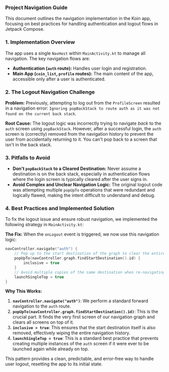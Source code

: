### Project Navigation Guide

This document outlines the navigation implementation in the Koin app, focusing on best practices for handling authentication and logout flows in Jetpack Compose.

### 1. Implementation Overview

The app uses a single `NavHost` within `MainActivity.kt` to manage all navigation. The key navigation flows are:

*   **Authentication (`auth` route):** Handles user login and registration.
*   **Main App (`coin_list`, `profile` routes):** The main content of the app, accessible only after a user is authenticated.

### 2. The Logout Navigation Challenge

**Problem:**
Previously, attempting to log out from the `ProfileScreen` resulted in a navigation error: `Ignoring popBackStack to route auth as it was not found on the current back stack`.

**Root Cause:**
The logout logic was incorrectly trying to navigate *back* to the `auth` screen using `popBackStack`. However, after a successful login, the `auth` screen is (correctly) removed from the navigation history to prevent the user from accidentally returning to it. You can't pop back to a screen that isn't in the back stack.

### 3. Pitfalls to Avoid

*   **Don't `popBackStack` to a Cleared Destination:** Never assume a destination is on the back stack, especially in authentication flows where the login screen is typically cleared after the user signs in.
*   **Avoid Complex and Unclear Navigation Logic:** The original logout code was attempting multiple `popUpTo` operations that were redundant and logically flawed, making the intent difficult to understand and debug.

### 4. Best Practices and Implemented Solution

To fix the logout issue and ensure robust navigation, we implemented the following strategy in `MainActivity.kt`:

**The Fix:**
When the `onLogout` event is triggered, we now use this navigation logic:

```kotlin
navController.navigate("auth") {
    // Pop up to the start destination of the graph to clear the entire back stack.
    popUpTo(navController.graph.findStartDestination().id) {
        inclusive = true
    }
    // Avoid multiple copies of the same destination when re-navigating.
    launchSingleTop = true
}
```

**Why This Works:**

1.  **`navController.navigate("auth")`**: We perform a standard forward navigation to the `auth` route.
2.  **`popUpTo(navController.graph.findStartDestination().id)`**: This is the crucial part. It finds the very first screen of our navigation graph and clears all screens on top of it.
3.  **`inclusive = true`**: This ensures that the start destination itself is also removed, effectively wiping the entire navigation history.
4.  **`launchSingleTop = true`**: This is a standard best practice that prevents creating multiple instances of the `auth` screen if it were ever to be launched again while already on top.

This pattern provides a clean, predictable, and error-free way to handle user logout, resetting the app to its initial state.
